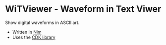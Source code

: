 # WiTViewer - Waveform in Text Viwer

Show digital waveforms in ASCII art.

* Written in [Nim](http://nim-lang.org)
* Uses the [CDK library](http://invisible-island.net/cdk/)

